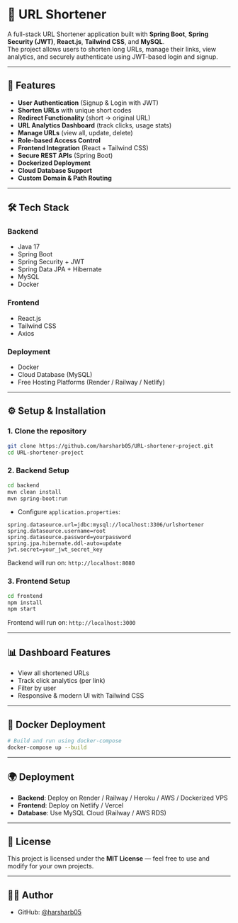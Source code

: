 # 🔗 URL Shortener

A full-stack URL Shortener application built with **Spring Boot**, **Spring Security (JWT)**, **React.js**, **Tailwind CSS**, and **MySQL**.  
The project allows users to shorten long URLs, manage their links, view analytics, and securely authenticate using JWT-based login and signup.

---

## 🚀 Features

- **User Authentication** (Signup & Login with JWT)
- **Shorten URLs** with unique short codes
- **Redirect Functionality** (short → original URL)
- **URL Analytics Dashboard** (track clicks, usage stats)
- **Manage URLs** (view all, update, delete)
- **Role-based Access Control**
- **Frontend Integration** (React + Tailwind CSS)
- **Secure REST APIs** (Spring Boot)
- **Dockerized Deployment**
- **Cloud Database Support**
- **Custom Domain & Path Routing**

---

## 🛠️ Tech Stack

### Backend
- Java 17
- Spring Boot
- Spring Security + JWT
- Spring Data JPA + Hibernate
- MySQL
- Docker

### Frontend
- React.js
- Tailwind CSS
- Axios

### Deployment
- Docker
- Cloud Database (MySQL)
- Free Hosting Platforms (Render / Railway / Netlify)

---

## ⚙️ Setup & Installation

### 1. Clone the repository
```bash
git clone https://github.com/harsharb05/URL-shortener-project.git
cd URL-shortener-project
```

### 2. Backend Setup
```bash
cd backend
mvn clean install
mvn spring-boot:run
```

- Configure `application.properties`:
```properties
spring.datasource.url=jdbc:mysql://localhost:3306/urlshortener
spring.datasource.username=root
spring.datasource.password=yourpassword
spring.jpa.hibernate.ddl-auto=update
jwt.secret=your_jwt_secret_key
```

Backend will run on: `http://localhost:8080`

### 3. Frontend Setup
```bash
cd frontend
npm install
npm start
```

Frontend will run on: `http://localhost:3000`

---

## 📊 Dashboard Features

- View all shortened URLs
- Track click analytics (per link)
- Filter by user
- Responsive & modern UI with Tailwind CSS

---

## 🐳 Docker Deployment

```bash
# Build and run using docker-compose
docker-compose up --build
```

---

## 🌍 Deployment

- **Backend**: Deploy on Render / Railway / Heroku / AWS / Dockerized VPS  
- **Frontend**: Deploy on Netlify / Vercel  
- **Database**: Use MySQL Cloud (Railway / AWS RDS)
---

## 📜 License

This project is licensed under the **MIT License** — feel free to use and modify for your own projects.

---

## 👨‍💻 Author

- GitHub: [@harsharb05](https://github.com/harsharb05)  
